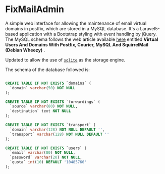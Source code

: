 # FixMailAdmin

A simple web interface for allowing the maintenance of email virtual domains in postfix, which are stored in a MySQL database. It's a Laravel5-based application with a Bootstrap styling with event handling by jQuery.
The MySQL schema follows the web article available [here](https://www.howtoforge.com/virtual-users-and-domains-with-postfix-courier-mysql-and-squirrelmail-debian-wheezy#-create-the-mysql-database-for-postfixcourier) entitled **Virtual Users And Domains With Postfix, Courier, MySQL And SquirrelMail (Debian Wheezy)** .

Updated to allow the use of [`sqlite`](http://sqlite.org/index.html) as the storage engine.

The schema of the database followed is:

```sql

CREATE TABLE IF NOT EXISTS `domains` (
  `domain` varchar(50) NOT NULL
);

CREATE TABLE IF NOT EXISTS `forwardings` (
  `source` varchar(80) NOT NULL,
  `destination` text NOT NULL
);

CREATE TABLE IF NOT EXISTS `transport` (
  `domain` varchar(128) NOT NULL DEFAULT '',
  `transport` varchar(128) NOT NULL DEFAULT ''
);

CREATE TABLE IF NOT EXISTS `users` (
  `email` varchar(80) NOT NULL,
  `password` varchar(20) NOT NULL,
  `quota` int(10) DEFAULT '10485760'
);

```


